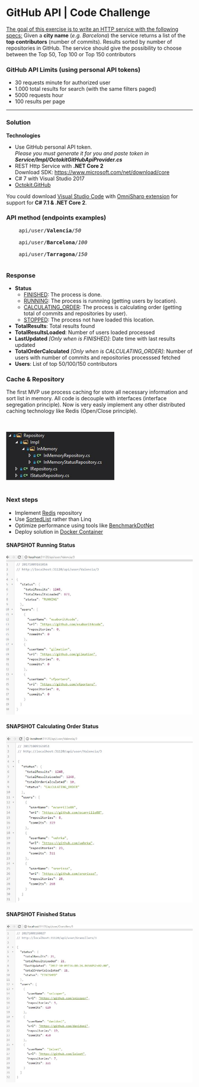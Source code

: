 <html>
<body>

<h1>GitHub API | Code Challenge<br></h1> 
<p><u>The goal of this exercise is to write an HTTP service with the following specs:</u>
Given a <b>city name</b> (<i>e.g. Barcelona</i>) the service returns a list of the <b>top contributors</b> (number of commits). Results sorted by number of repositories in GitHub.
The service should give the possibility to choose between the Top 50, Top 100 or Top
150 contributors</p>

<h3>GitHub API Limits (using personal API tokens)</h3>
<ul>
    <li>30 requests minute for authorized user</li>
    <li>1.000 total results for search (with the same filters paged)</li>
    <li>5000 requests hour</li>
    <li>100 results per page</li>
</ul>

<hr>

<h3>Solution</h3>

<b>Technologies</b>

<ul>
    <li>Use GitHub personal API token. <br><i>Please you must generate it for you and paste token in <b>Service/Impl/OctokitGitHubApiProvider.cs</b></i></li>
    <li>REST Http Service with <b>.NET Core 2</b><br>Download SDK: <a href="https://www.microsoft.com/net/download/core">https://www.microsoft.com/net/download/core</a></li>
    <li>C# 7 with Visual Studio 2017</li>
    <li><a href="https://github.com/octokit/octokit.net">Octokit.GitHub</a></li>
</ul>

You could download <a href="https://code.visualstudio.com/">Visual Studio Code</a> with <a href="https://github.com/OmniSharp/omnisharp-vscode">OmniSharp extension</a> for support for <b>C# 7.1 & .NET Core 2</b>.

<h3>API method (endpoints examples)</h3>

<pre>
    api/user/<b>Valencia</b>/<i>50</i><br>
    api/user/<b>Barcelona</b>/<i>100</i><br>
    api/user/<b>Tarragona</b>/<i>150</i><br>
</pre>    

<h3>Response</h3>

 <ul>
    <li> 
        <B>Status</B>
        <ul>
            <li><U>FINISHED</U>: The process is done.</li>
            <li><u>RUNNING</u>: The process is runnning (getting users by location).</li>
            <li><u>CALCULATING_ORDER</u>: The process is calculating order (getting total of commits and repositories by user).</li>
            <li><u>STOPPED</u>: The process not have loaded this location.</li>
        </ul>
    </li>
    <li><B>TotalResults</B>: Total results found</li>
    <li><B>TotalResultsLoaded</B>: Number of users loaded processed</li>
    <li><B>LastUpdated</B> <I>[Only when is FINISHED]</I>: Date time with last results updated</li>
    <li><B>TotalOrderCalculated</B> <I>[Only when is CALCULATING_ORDER]</I>: Number of users with number of commits and repositories processsed fetched</li>
    <li><B>Users</B>: List of top 50/100/150 contributors</li>
 </ul>

<h3>Cache & Repository </h3>
<p>The first MVP use process caching for store all necessary information and sort list in memory. All code is decouple with interfaces (interface segregation principle). Now is very easly implement any other distributed caching technology like Redis (Open/Close principle).</p>
<br><br>
<img src="https://github.com/josecuellar/github-ranking-contributors-city/blob/master/src/GitHub.API/Images/implmemory.jpg">
<br><br>

<h3>Next steps</h3>
 <ul>
    <li>Implement <a href="https://redis.io/">Redis</a> repository</li>
    <li>Use <a href="https://redis.io/commands/sort">SortedList</a> rather than Linq</li>
    <li>Optimize performance using tools like <a href="https://github.com/dotnet/BenchmarkDotNet">BenchmarkDotNet</a></li>
    <li>Deploy solution in <a href="https://www.docker.com/what-container">Docker Container</a></li>
 </ul>

<h4>SNAPSHOT Running Status</h4>
<img src="https://github.com/josecuellar/github-ranking-contributors-city/blob/master/src/GitHub.API/Images/running2.jpg">

<h4>SNAPSHOT Calculating Order Status</h4>
<img src="https://github.com/josecuellar/github-ranking-contributors-city/blob/master/src/GitHub.API/Images/calculatingorder.jpg">

<h4>SNAPSHOT Finished Status</h4>
<img src="https://github.com/josecuellar/github-ranking-contributors-city/blob/master/src/GitHub.API/Images/finished.jpg">

</body>
</html>



